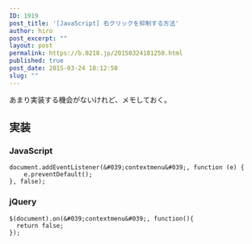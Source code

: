 ```yaml
---
ID: 1919
post_title: '[JavaScript] 右クリックを抑制する方法'
author: hiro
post_excerpt: ""
layout: post
permalink: https://b.0218.jp/20150324181250.html
published: true
post_date: 2015-03-24 18:12:50
slug: ""
---
```

あまり実装する機会がないけれど、メモしておく。
<!--more-->

## 実装
### JavaScript

```language-javascript
document.addEventListener(&#039;contextmenu&#039;, function (e) {
    e.preventDefault();
}, false);
```

### jQuery

```language-javascript
$(document).on(&#039;contextmenu&#039;, function(){
  return false;
});
```
